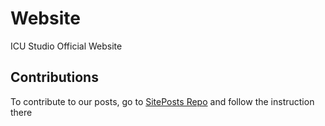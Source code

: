 # Website
ICU Studio Official Website

## Contributions
To contribute to our posts, go to [SitePosts Repo](https://github.com/ICU-Studio/SitePosts) and follow the instruction there